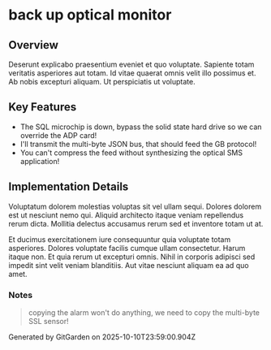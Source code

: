 # back up optical monitor

## Overview
Deserunt explicabo praesentium eveniet et quo voluptate. Sapiente totam veritatis asperiores aut totam. Id vitae quaerat omnis velit illo possimus et. Ab nobis excepturi aliquam. Ut perspiciatis ut voluptate.

## Key Features
- The SQL microchip is down, bypass the solid state hard drive so we can override the ADP card!
- I'll transmit the multi-byte JSON bus, that should feed the GB protocol!
- You can't compress the feed without synthesizing the optical SMS application!

## Implementation Details
Voluptatum dolorem molestias voluptas sit vel ullam sequi. Dolores dolorem est ut nesciunt nemo qui. Aliquid architecto itaque veniam repellendus rerum dicta. Mollitia delectus accusamus rerum sed et inventore totam ut at.
 Et ducimus exercitationem iure consequuntur quia voluptate totam asperiores. Dolores voluptate facilis cumque ullam consectetur. Harum itaque non. Et quia rerum ut excepturi omnis. Nihil in corporis adipisci sed impedit sint velit veniam blanditiis. Aut vitae nesciunt aliquam ea ad quo amet.

### Notes
> copying the alarm won't do anything, we need to copy the multi-byte SSL sensor!

Generated by GitGarden on 2025-10-10T23:59:00.904Z